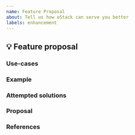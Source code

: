 ```yaml
---
name: Feature Proposal
about: Tell us how oStack can serve you better
labels: enhancement
---
```


<!---
Please read this!

Before opening a new issue, make sure to search for keywords in the existing
issues and verify the issue you're about to submit isn't a duplicate.
--->

## :bulb: Feature proposal

### Use-cases

<!---
In order to properly evaluate a feature request, it is necessary to understand the
use-cases for it. Please describe below the _end goal_ you are trying to achieve
that has led you to request this feature. Please keep this section focused on the
problem and not on the suggested solution. We'll get to that in a moment, below!
--->

### Example

<!--- Please provide an example for how this feature would be used --->

### Attempted solutions

<!---
If you've already tried to solve the problem with existing features and found a limitation
that prevented you from succeeding, please describe it below in as much detail as possible.
--->

### Proposal

<!---
If you have an idea for a way to address the problem, please describe it below.
If you're not sure of some details, don't worry! When we evaluate the feature request we may
suggest modifications as necessary to work within the design constraints of the project.
--->

<!-- project-feature -->

### References

<!--
Are there any other GitHub issues, whether open or closed, that are related to the problem
you've described above or to the suggested solution? If so, please create a list below that
mentions each of them. For example:

- #123
- #456

--->

